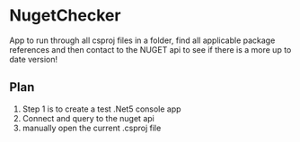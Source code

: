 # NugetChecker
App to run through all csproj files in a folder, find all applicable package references and then contact to the NUGET api to see if there is a more up to date version!

## Plan
1. Step 1 is to create a test .Net5 console app
2. Connect and query to the nuget api
3. manually open the current .csproj file
